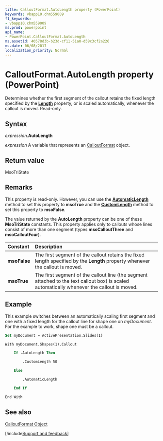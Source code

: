```yaml
---
title: CalloutFormat.AutoLength property (PowerPoint)
keywords: vbapp10.chm559009
f1_keywords:
- vbapp10.chm559009
ms.prod: powerpoint
api_name:
- PowerPoint.CalloutFormat.AutoLength
ms.assetid: 40578d3b-b23d-cf11-51a0-d59c3cf2a226
ms.date: 06/08/2017
localization_priority: Normal
---
```



# CalloutFormat.AutoLength property (PowerPoint)

Determines whether the first segment of the callout retains the fixed length specified by the  **[Length](PowerPoint.CalloutFormat.Length.md)** property, or is scaled automatically, whenever the callout is moved. Read-only.


## Syntax

_expression_.**AutoLength**

_expression_ A variable that represents an [CalloutFormat](./PowerPoint.CalloutFormat.md) object.


## Return value

MsoTriState


## Remarks

This property is read-only. However, you can use the  **[AutomaticLength](PowerPoint.CalloutFormat.AutomaticLength.md)** method to set this property to **msoTrue** and the **[CustomLength](PowerPoint.CalloutFormat.CustomLength.md)** method to set this property to **msoFalse**.

The value returned by the  **AutoLength** property can be one of these **MsoTriState** constants. This property applies only to callouts whose lines consist of more than one segment (types **msoCalloutThree** and **msoCalloutFour**).



|Constant|Description|
|:-----|:-----|
|**msoFalse**|The first segment of the callout retains the fixed length specified by the  **Length** property whenever the callout is moved.|
|**msoTrue**| The first segment of the callout line (the segment attached to the text callout box) is scaled automatically whenever the callout is moved.|

## Example

This example switches between an automatically scaling first segment and one with a fixed length for the callout line for shape one on  _myDocument_. For the example to work, shape one must be a callout.


```vb
Set myDocument = ActivePresentation.Slides(1)

With myDocument.Shapes(1).Callout

    If .AutoLength Then

        .CustomLength 50

    Else

        .AutomaticLength

    End If

End With
```


## See also


[CalloutFormat Object](PowerPoint.CalloutFormat.md)

[!include[Support and feedback](~/includes/feedback-boilerplate.md)]